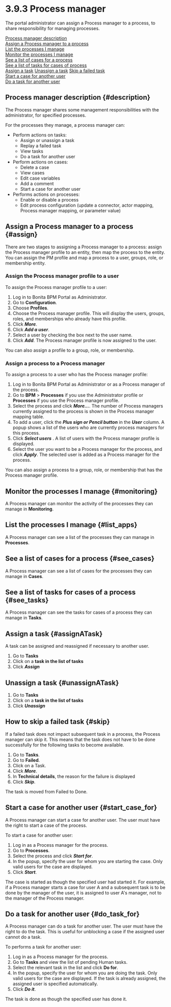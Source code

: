 
3.9.3 Process manager
=====================

The portal administrator can assign a Process manager to a process, to share responsibility for managing processes.

[Process manager description](#description)\
[Assign a Process manager to a process](#assign)\
[List the processes I manage](#list_apps)\
[Monitor the processes I manage](#monitoring)\
[See a list of cases for a process](#see_cases)\
[See a list of tasks for cases of process](#see_tasks)\
[Assign a task](#assignATask)
[Unassign a task](#unassignATask)
[Skip a failed task](#skip)\
[Start a case for another user](#start_case_for)\
[Do a task for another user](#do_task_for)

Process manager description {#description}
---------------------------

The Process manager shares some management responsibilities with the administrator, for specified processes.

For the processes they manage, a process manager can:

-   Perform actions on tasks:
    -   Assign or unassign a task
    -   Replay a failed task
    -   View tasks
    -   Do a task for another user
-   Perform actions on cases:
    -   Delete a case
    -   View cases
    -   Edit case variables
    -   Add a comment
    -   Start a case for another user
-   Performs actions on processes:
    -   Enable or disable a process
    -   Edit process configuration (update a connector, actor mapping, Process manager mapping, or parameter value)

Assign a Process manager to a process {#assign}
-------------------------------------

There are two stages to assigning a Process manager to a process: assign the Process manager profile to an entity, then map the process to the entity.
You can assign the PM profile and map a process to a user, groups, role, or membership entity.

### Assign the Process manager profile to a user

To assign the Process manager profile to a user:

1.  Log in to Bonita BPM Portal as Administrator.
2.  Go to **Configuration**.
3.  Choose **Profiles**.
4.  Choose the Process manager profile. This will display the users, groups, roles, and memberships who already have this profile.
5.  Click ***More***.
6.  Click ***Add a user***.
7.  Select a user by checking the box next to the user name.
8.  Click ***Add***. The Process manager profile is now assigned to the user.

You can also assign a profile to a group, role, or membership.

### Assign a process to a Process manager

To assign a process to a user who has the Process manager profile:

1.  Log in to Bonita BPM Portal as Administrator or as a Process manager of the process.
2.  Go to **BPM** &gt; **Processes** if you use the Administrator profile or **Processes** if you use the Process manager profile.
3.  Select the process and click ***More...***. The number of Process managers currently assigned to the process is shown in the Process manager mapping table.
4.  To add a user, click the ***Plus sign or Pencil button*** in the ***User*** column. A popup shows a list of the users who are currently process managers for this process.
5.  Click ***Select users*** . A list of users with the Process manager profile is displayed.
6.  Select the user you want to be a Process manager for the process, and click ***Apply***. The selected user is added as a Process manager for the process.

You can also assign a process to a group, role, or membership that has the Process manager profile.

Monitor the processes I manage {#monitoring}
------------------------------

A Process manager can monitor the activity of the processes they can manage in **Monitoring**.

List the processes I manage {#list_apps}
---------------------------

A Process manager can see a list of the processes they can manage in **Processes**.

See a list of cases for a process {#see_cases}
---------------------------------

A Process manager can see a list of cases for the processes they can manage in **Cases**.

See a list of tasks for cases of a process {#see_tasks}
------------------------------------------

A Process manager can see the tasks for cases of a process they can manage in **Tasks**.

Assign a task {#assignATask}
-------------

A task can be assigned and reassigned if necessary to another user.

1.  Go to **Tasks**
2.  Click on a **task in the list of tasks**
3.  Click ***Assign***

Unassign a task {#unassignATask}
---------------

1.  Go to **Tasks**
2.  Click on a **task in the list of tasks**
3.  Click ***Unassign***

How to skip a failed task {#skip}
-------------------------

If a failed task does not impact subsequent task in a process, the Process manager can skip it. This means that the task does not have to be done successfully for the following tasks to become available.

1.  Go to **Tasks**.
2.  Go to **Failed**.
3.  Click on a Task.
4.  Click ***More***.
5.  In **Technical details**, the reason for the failure is displayed
6.  Click ***Skip***.

The task is moved from Failed to Done.

Start a case for another user {#start_case_for}
-----------------------------

A Process manager can start a case for another user. The user must have the right to start a case of the process.

To start a case for another user:

1.  Log in as a Process manager for the process.
2.  Go to **Processes**.
3.  Select the process and click ***Start for***.
4.  In the popup, specify the user for whom you are starting the case. Only valid users for the case are displayed.
5.  Click ***Start***.

The case is started as though the specified user had started it.
For example, if a Process manager starts a case for user A and a subsequent task is to be done by the manager of the user, it is assigned to user A's manager, not to the manager of the Process manager.

Do a task for another user {#do_task_for}
--------------------------

A Process manager can do a task for another user. The user must have the right to do the task. This is useful for unblocking a case if the assigned user cannot do a task.

To performs a task for another user:

1.  Log in as a Process manager for the process.
2.  Go to **Tasks** and view the list of pending Human tasks.
3.  Select the relevant task in the list and click **Do for**.
4.  In the popup, specify the user for whom you are doing the task. Only valid users for the case are displayed. If the task is already assigned, the assigned user is specified automatically.
5.  Click ***Do it***.

The task is done as though the specified user has done it.

